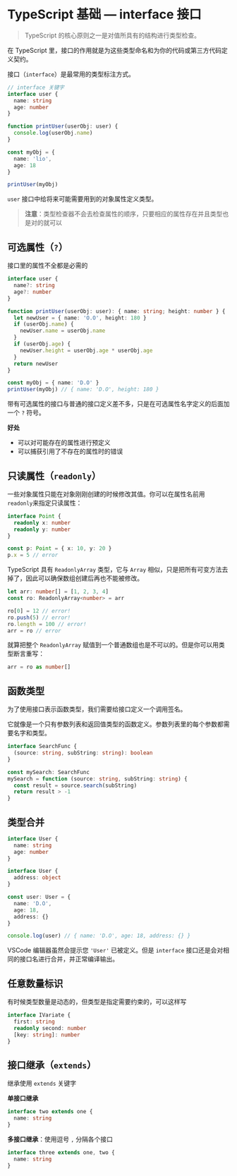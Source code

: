 # TypeScript 基础 — interface 接口

> TypeScript 的核心原则之一是对值所具有的结构进行类型检查。

在 TypeScript 里，接口的作用就是为这些类型命名和为你的代码或第三方代码定义契约。

接口（`interface`）是最常用的类型标注方式。

```ts
// interface 关键字
interface user {
  name: string
  age: number
}

function printUser(userObj: user) {
  console.log(userObj.name)
}

const myObj = {
  name: 'lio',
  age: 18
}

printUser(myObj)
```

`user` 接口中给将来可能需要用到的对象属性定义类型。

> **注意**：类型检查器不会去检查属性的顺序，只要相应的属性存在并且类型也是对的就可以

## 可选属性（`?`）

接口里的属性不全都是必需的

```ts
interface user {
  name?: string
  age?: number
}

function printUser(userObj: user): { name: string; height: number } {
  let newUser = { name: 'O.O', height: 180 }
  if (userObj.name) {
    newUser.name = userObj.name
  }
  if (userObj.age) {
    newUser.height = userObj.age * userObj.age
  }
  return newUser
}

const myObj = { name: 'D.O' }
printUser(myObj) // { name: 'D.O', height: 180 }
```

带有可选属性的接口与普通的接口定义差不多，只是在可选属性名字定义的后面加一个 `?` 符号。

**好处**

- 可以对可能存在的属性进行预定义
- 可以捕获引用了不存在的属性时的错误

## 只读属性（`readonly`）

一些对象属性只能在对象刚刚创建的时候修改其值。你可以在属性名前用 `readonly`来指定只读属性：

```ts
interface Point {
  readonly x: number
  readonly y: number
}

const p: Point = { x: 10, y: 20 }
p.x = 5 // error
```

TypeScript 具有 `ReadonlyArray` 类型，它与 `Array` 相似，只是把所有可变方法去掉了，因此可以确保数组创建后再也不能被修改。

```ts
let arr: number[] = [1, 2, 3, 4]
const ro: ReadonlyArray<number> = arr

ro[0] = 12 // error!
ro.push(5) // error!
ro.length = 100 // error!
arr = ro // error
```

就算把整个 `ReadonlyArray` 赋值到一个普通数组也是不可以的。但是你可以用类型断言重写：

```ts
arr = ro as number[]
```

## 函数类型

为了使用接口表示函数类型，我们需要给接口定义一个调用签名。

它就像是一个只有参数列表和返回值类型的函数定义。参数列表里的每个参数都需要名字和类型。

```ts
interface SearchFunc {
  (source: string, subString: string): boolean
}

const mySearch: SearchFunc
mySearch = function (source: string, subString: string) {
  const result = source.search(subString)
  return result > -1
}
```

## 类型合并

```ts
interface User {
  name: string
  age: number
}

interface User {
  address: object
}

const user: User = {
  name: 'D.O',
  age: 18,
  address: {}
}

console.log(user) // { name: 'D.O', age: 18, address: {} }
```

VSCode 编辑器虽然会提示您 `'User'` 已被定义。但是 `interface` 接口还是会对相同的接口名进行合并，并正常编译输出。

## 任意数量标识

有时候类型数量是动态的，但类型是指定需要约束的，可以这样写

```ts
interface IVariate {
  first: string
  readonly second: number
  [key: string]: number
}
```

## 接口继承（`extends`）

继承使用 `extends` 关键字

**单接口继承**

```ts
interface two extends one {
  name: string
}
```

**多接口继承**：使用逗号 `,` 分隔各个接口

```ts
interface three extends one, two {
  name: string
}
```
